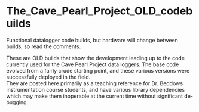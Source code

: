 # The_Cave_Pearl_Project_OLD_codebuilds
Functional datalogger code builds, but hardware will change between builds, so read the comments.

These are OLD builds that show the development leading up to the code currently used 
for the Cave Pearl Project data loggers. The base code evolved from a fairly crude 
starting point, and these various versions were successfully deployed in the field.    
They are posted here primarily as a teaching reference for Dr. Beddows instrumentation course students, 
and have various library dependencies which may make them inoperable at the current time 
without significant de-bugging.
